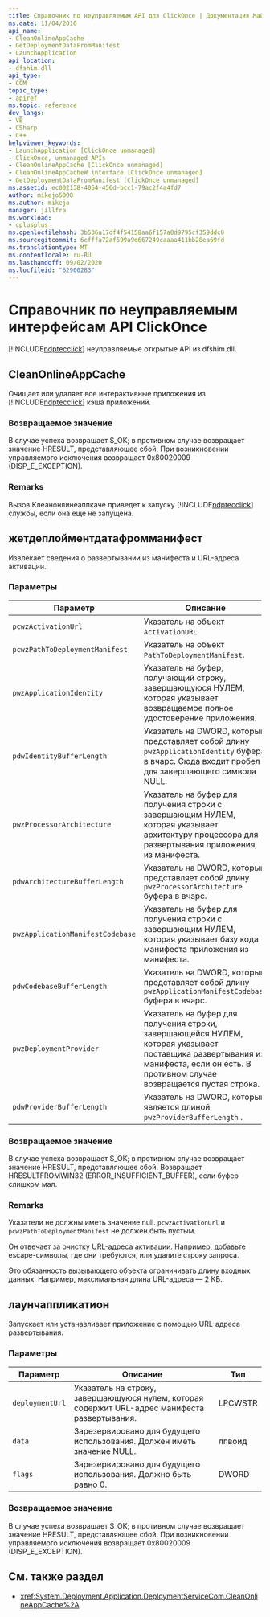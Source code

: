 ```yaml
---
title: Справочник по неуправляемым API для ClickOnce | Документация Майкрософт
ms.date: 11/04/2016
api_name:
- CleanOnlineAppCache
- GetDeploymentDataFromManifest
- LaunchApplication
api_location:
- dfshim.dll
api_type:
- COM
topic_type:
- apiref
ms.topic: reference
dev_langs:
- VB
- CSharp
- C++
helpviewer_keywords:
- LaunchApplication [ClickOnce unmanaged]
- ClickOnce, unmanaged APIs
- CleanOnlineAppCache [ClickOnce unmanaged]
- CleanOnlineAppCacheW interface [ClickOnce unmanaged]
- GetDeploymentDataFromManifest [ClickOnce unmanaged]
ms.assetid: ec002138-4054-456d-bcc1-79ac2f4a4fd7
author: mikejo5000
ms.author: mikejo
manager: jillfra
ms.workload:
- cplusplus
ms.openlocfilehash: 3b536a17df4f54158aa6f157a0d9795cf359ddc0
ms.sourcegitcommit: 6cfffa72af599a9d667249caaaa411bb28ea69fd
ms.translationtype: MT
ms.contentlocale: ru-RU
ms.lasthandoff: 09/02/2020
ms.locfileid: "62900283"
---
```

# <a name="clickonce-unmanaged-api-reference"></a>Справочник по неуправляемым интерфейсам API ClickOnce
[!INCLUDE[ndptecclick](../deployment/includes/ndptecclick_md.md)] неуправляемые открытые API из dfshim.dll.

## <a name="cleanonlineappcache"></a>CleanOnlineAppCache
 Очищает или удаляет все интерактивные приложения из [!INCLUDE[ndptecclick](../deployment/includes/ndptecclick_md.md)] кэша приложений.

### <a name="return-value"></a>Возвращаемое значение
 В случае успеха возвращает S_OK; в противном случае возвращает значение HRESULT, представляющее сбой. При возникновении управляемого исключения возвращает 0x80020009 (DISP_E_EXCEPTION).

### <a name="remarks"></a>Remarks
 Вызов Клеанонлинеаппкаче приведет к запуску [!INCLUDE[ndptecclick](../deployment/includes/ndptecclick_md.md)] службы, если она еще не запущена.

## <a name="getdeploymentdatafrommanifest"></a>жетдеплойментдатафромманифест
 Извлекает сведения о развертывании из манифеста и URL-адреса активации.

### <a name="parameters"></a>Параметры

|Параметр|Описание|Тип|
|---------------|-----------------|----------|
|`pcwzActivationUrl`|Указатель на объект `ActivationURL`.|LPCWSTR|
|`pcwzPathToDeploymentManifest`|Указатель на объект `PathToDeploymentManifest`.|LPCWSTR|
|`pwzApplicationIdentity`|Указатель на буфер, получающий строку, завершающуюся НУЛЕМ, которая указывает возвращаемое полное удостоверение приложения.|LPWSTR|
|`pdwIdentityBufferLength`|Указатель на DWORD, который представляет собой длину `pwzApplicationIdentity` буфера в вчарс. Сюда входит пробел для завершающего символа NULL.|лпдворд|
|`pwzProcessorArchitecture`|Указатель на буфер для получения строки с завершающим НУЛЕМ, которая указывает архитектуру процессора для развертывания приложения, из манифеста.|LPWSTR|
|`pdwArchitectureBufferLength`|Указатель на DWORD, который представляет собой длину `pwzProcessorArchitecture` буфера в вчарс.|лпдворд|
|`pwzApplicationManifestCodebase`|Указатель на буфер для получения строки с завершающим НУЛЕМ, которая указывает базу кода манифеста приложения из манифеста.|LPWSTR|
|`pdwCodebaseBufferLength`|Указатель на DWORD, который представляет собой длину `pwzApplicationManifestCodebase` буфера в вчарс.|лпдворд|
|`pwzDeploymentProvider`|Указатель на буфер для получения строки, завершающейся НУЛЕМ, которая указывает поставщика развертывания из манифеста, если он есть. В противном случае возвращается пустая строка.|LPWSTR|
|`pdwProviderBufferLength`|Указатель на DWORD, который является длиной `pwzProviderBufferLength` .|лпдворд|

### <a name="return-value"></a>Возвращаемое значение
 В случае успеха возвращает S_OK; в противном случае возвращает значение HRESULT, представляющее сбой. Возвращает HRESULTFROMWIN32 (ERROR_INSUFFICIENT_BUFFER), если буфер слишком мал.

### <a name="remarks"></a>Remarks
 Указатели не должны иметь значение null. `pcwzActivationUrl` и `pcwzPathToDeploymentManifest` не должен быть пустым.

 Он отвечает за очистку URL-адреса активации. Например, добавьте escape-символы, где они требуются, или удалите строку запроса.

 Это обязанность вызывающего объекта ограничивать длину входных данных. Например, максимальная длина URL-адреса — 2 КБ.

## <a name="launchapplication"></a>лаунчаппликатион
 Запускает или устанавливает приложение с помощью URL-адреса развертывания.

### <a name="parameters"></a>Параметры

|Параметр|Описание|Тип|
|---------------|-----------------|----------|
|`deploymentUrl`|Указатель на строку, завершающуюся нулем, которая содержит URL-адрес манифеста развертывания.|LPCWSTR|
|`data`|Зарезервировано для будущего использования. Должен иметь значение NULL.|лпвоид|
|`flags`|Зарезервировано для будущего использования. Должно быть равно 0.|DWORD|

### <a name="return-value"></a>Возвращаемое значение
 В случае успеха возвращает S_OK; в противном случае возвращает значение HRESULT, представляющее сбой. При возникновении управляемого исключения возвращает 0x80020009 (DISP_E_EXCEPTION).

## <a name="see-also"></a>См. также раздел
- <xref:System.Deployment.Application.DeploymentServiceCom.CleanOnlineAppCache%2A>